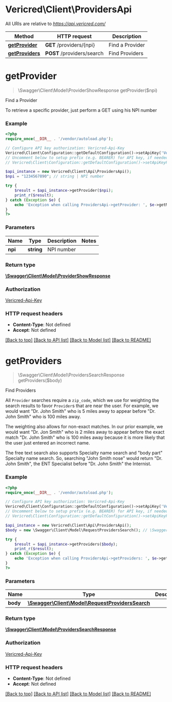 # Vericred\Client\ProvidersApi

All URIs are relative to *https://api.vericred.com/*

Method | HTTP request | Description
------------- | ------------- | -------------
[**getProvider**](ProvidersApi.md#getProvider) | **GET** /providers/{npi} | Find a Provider
[**getProviders**](ProvidersApi.md#getProviders) | **POST** /providers/search | Find Providers


# **getProvider**
> \Swagger\Client\Model\ProviderShowResponse getProvider($npi)

Find a Provider

To retrieve a specific provider, just perform a GET using his NPI number

### Example 
```php
<?php
require_once(__DIR__ . '/vendor/autoload.php');

// Configure API key authorization: Vericred-Api-Key
Vericred\Client\Configuration::getDefaultConfiguration()->setApiKey('Vericred-Api-Key', 'YOUR_API_KEY');
// Uncomment below to setup prefix (e.g. BEARER) for API key, if needed
// Vericred\Client\Configuration::getDefaultConfiguration()->setApiKeyPrefix('Vericred-Api-Key', 'BEARER');

$api_instance = new Vericred\Client\Api\ProvidersApi();
$npi = "1234567890"; // string | NPI number

try { 
    $result = $api_instance->getProvider($npi);
    print_r($result);
} catch (Exception $e) {
    echo 'Exception when calling ProvidersApi->getProvider: ', $e->getMessage(), "\n";
}
?>
```

### Parameters

Name | Type | Description  | Notes
------------- | ------------- | ------------- | -------------
 **npi** | **string**| NPI number | 

### Return type

[**\Swagger\Client\Model\ProviderShowResponse**](ProviderShowResponse.md)

### Authorization

[Vericred-Api-Key](../README.md#Vericred-Api-Key)

### HTTP request headers

 - **Content-Type**: Not defined
 - **Accept**: Not defined

[[Back to top]](#) [[Back to API list]](../README.md#documentation-for-api-endpoints) [[Back to Model list]](../README.md#documentation-for-models) [[Back to README]](../README.md)

# **getProviders**
> \Swagger\Client\Model\ProvidersSearchResponse getProviders($body)

Find Providers

All `Provider` searches require a `zip_code`, which we use for weighting
the search results to favor `Provider`s that are near the user.  For example,
we would want "Dr. John Smith" who is 5 miles away to appear before
"Dr. John Smith" who is 100 miles away.

The weighting also allows for non-exact matches.  In our prior example, we
would want "Dr. Jon Smith" who is 2 miles away to appear before the exact
match "Dr. John Smith" who is 100 miles away because it is more likely that
the user just entered an incorrect name.

The free text search also supports Specialty name search and "body part"
Specialty name search.  So, searching "John Smith nose" would return
"Dr. John Smith", the ENT Specialist before "Dr. John Smith" the Internist.


### Example 
```php
<?php
require_once(__DIR__ . '/vendor/autoload.php');

// Configure API key authorization: Vericred-Api-Key
Vericred\Client\Configuration::getDefaultConfiguration()->setApiKey('Vericred-Api-Key', 'YOUR_API_KEY');
// Uncomment below to setup prefix (e.g. BEARER) for API key, if needed
// Vericred\Client\Configuration::getDefaultConfiguration()->setApiKeyPrefix('Vericred-Api-Key', 'BEARER');

$api_instance = new Vericred\Client\Api\ProvidersApi();
$body = new \Swagger\Client\Model\RequestProvidersSearch(); // \Swagger\Client\Model\RequestProvidersSearch | 

try { 
    $result = $api_instance->getProviders($body);
    print_r($result);
} catch (Exception $e) {
    echo 'Exception when calling ProvidersApi->getProviders: ', $e->getMessage(), "\n";
}
?>
```

### Parameters

Name | Type | Description  | Notes
------------- | ------------- | ------------- | -------------
 **body** | [**\Swagger\Client\Model\RequestProvidersSearch**](\Swagger\Client\Model\RequestProvidersSearch.md)|  | [optional] 

### Return type

[**\Swagger\Client\Model\ProvidersSearchResponse**](ProvidersSearchResponse.md)

### Authorization

[Vericred-Api-Key](../README.md#Vericred-Api-Key)

### HTTP request headers

 - **Content-Type**: Not defined
 - **Accept**: Not defined

[[Back to top]](#) [[Back to API list]](../README.md#documentation-for-api-endpoints) [[Back to Model list]](../README.md#documentation-for-models) [[Back to README]](../README.md)

